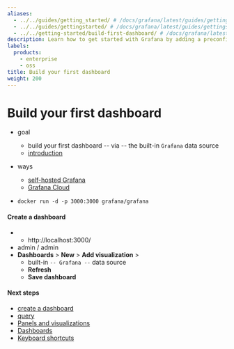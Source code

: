 ```yaml
---
aliases:
  - ../../guides/getting_started/ # /docs/grafana/latest/guides/getting_started/
  - ../../guides/gettingstarted/ # /docs/grafana/latest/guides/gettingstarted/
  - ../../getting-started/build-first-dashboard/ # /docs/grafana/latest/getting-started/build-first-dashboard/
description: Learn how to get started with Grafana by adding a preconfigured dashboard.
labels:
  products:
    - enterprise
    - oss
title: Build your first dashboard
weight: 200
---
```


# Build your first dashboard

* goal
  * build your first dashboard -- via -- the built-in `Grafana` data source
  * [introduction](https://grafana.com/docs/grafana/<GRAFANA_VERSION>/introduction/)

* ways
  * [self-hosted Grafana](/docs/grafana/latest/installation/docker/)
  * [Grafana Cloud](https://grafana.com/products/cloud/)

* `docker run -d -p 3000:3000 grafana/grafana`

#### Create a dashboard

* * http://localhost:3000/
* admin / admin
* **Dashboards** > **New** > **Add visualization** > 
  * built-in `-- Grafana --` data source
  * **Refresh**
  * **Save dashboard**

#### Next steps

- [create a dashboard](https://grafana.com/docs/grafana/<GRAFANA_VERSION>/dashboards/build-dashboards/create-dashboard/)
- [query](https://grafana.com/docs/grafana/<GRAFANA_VERSION>/panels-visualizations/query-transform-data/#add-a-query)
- [Panels and visualizations](https://grafana.com/docs/grafana/<GRAFANA_VERSION>/panels-visualizations/)
- [Dashboards](https://grafana.com/docs/grafana/<GRAFANA_VERSION>/dashboards/)
- [Keyboard shortcuts](https://grafana.com/docs/grafana/<GRAFANA_VERSION>/dashboards/use-dashboards/#keyboard-shortcuts)
